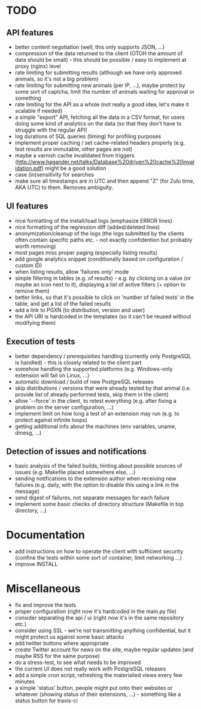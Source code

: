 # TODO


## API features

* better content negotiation (well, this only supports JSON, ...)
* compression of the data returned to the client (OTOH the amount of data should be small) - this should be possible / easy to implement at proxy (nginx) level
* rate limiting for submitting results (although we have only approved animals, so it's not a big problem)
* rate limiting for submitting new animals (per IP, ...), maybe protect by some sort of captcha, limit the number of animals waiting for approval or something
* rate limiting for the API as a whole (not really a good idea, let's make it scalable if needed)
* a simple "export" API, fetching all the data in a CSV format, for users doing some kind of analytics on the data (so that they don't have to struggle with the regular API)
* log durations of SQL queries (timing) for profiling purposes
* implement proper caching / set cache-related headers properly (e.g. test results are immutable, other pages are not)
* maybe a varnish cache invalidated from triggers (http://www.hagander.net/talks/Database%20driven%20cache%20invalidation.pdf) might be a good solution
* case (in)sensitivity for searches
* make sure all timestamps are in UTC and then append "Z" (for Zulu time, AKA UTC) to them. Removes ambiguity.


## UI features

* nice formatting of the install/load logs (emphasize ERROR lines)
* nice formatting of the regression diff (added/deleted lines)
* anonymization/cleanup of the logs (the logs submitted by the clients often contain specific paths etc. - not exactly confidention but probably worth removing)
* most pages miss proper paging (especially listing results)
* add google analytics snippet (conditionally based on configuration / custom ID)
* when listing results, allow 'failures only' mode
* simple filtering in tables (e.g. of results) - e.g. by clicking on a value (or maybe an icon next to it), displaying a list of active filters (+ option to remove them)
* better links, so that it's possible to click on 'number of failed tests' in the table, and get a list of the failed results
* add a link to PGXN (to distribution, version and user)
* the API URI is hardcoded in the templates (so it can't be reused without modifying them)


## Execution of tests

* better dependency / prerequisities handling (currently only PostgreSQL is handled) - this is closely related to the client part
* somehow handling the supported platforms (e.g. Windows-only extension will fail on Linux, ...)
* automatic download / build of new PostgreSQL releases
* skip distributions / versions that were already tested by that animal (i.e. provide list of already performed tests, skip them in the client)
* allow '--force' in the client, to retest everything (e.g. after fixing a problem on the server configuration, ...)
* implement limit on how long a test of an extension may run (e.g. to protect against infinite loops)
* getting additional info about the machines (env variables, uname, dmesg, ...)


## Detection of issues and notifications

* basic analysis of the failed builds, hinting about possible sources of issues (e.g. Makefile placed somewhere else, ...)
* sending notifications to the extension author when receiving new failures (e.g. daily, with the option to disable this using a link in the message)
* send digest of failures, not separate messages for each failure
* implement some basic checks of directory structure (Makefile in top directory, ...)


# Documentation

* add instructions on how to operate the client with sufficient security (confine the tests within some sort of container, limit networking ...)
* improve INSTALL


# Miscellaneous

* fix and improve the tests
* proper configuration (right now it's hardcoded in the main.py file)
* consider separating the api / ui (right now it's in the same repository etc.)
* consider using SSL - we're not transmitting anything confidential, but it might protect us against some basic attacks
* add twitter buttons where appropriate
* create Twitter account for news on the site, maybe regular updates (and maybe RSS for the same purpose)
* do a stress-test, to see what needs to be improved
* the current UI does not really work with PostgreSQL releases
* add a simple cron script, refreshing the materialied views every few minutes
* a simple 'status' button, people might put onto their websites or whatever (showing status of their extensions, ...) - something like a status button for travis-ci
